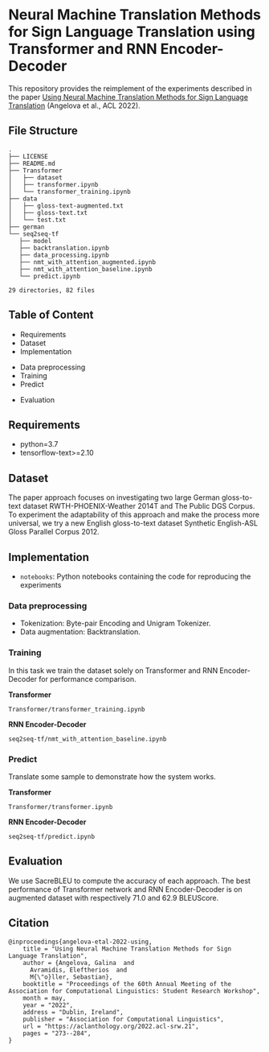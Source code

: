 # Neural Machine Translation Methods for Sign Language Translation using Transformer and RNN Encoder-Decoder
 This repository provides the reimplement of the experiments described in the paper [Using Neural Machine Translation Methods for Sign Language Translation](https://aclanthology.org/2022.acl-srw.21) (Angelova et al., ACL 2022). 
 
 ## File Structure
 ```
 .
├── LICENSE
├── README.md
├── Transformer
│   ├── dataset
│   ├── transformer.ipynb
│   └── transformer_training.ipynb
├── data
│   ├── gloss-text-augmented.txt
│   ├── gloss-text.txt
│   └── test.txt
├── german
└── seq2seq-tf
    ├── model
    ├── backtranslation.ipynb
    ├── data_processing.ipynb
    ├── nmt_with_attention_augmented.ipynb
    ├── nmt_with_attention_baseline.ipynb
    └── predict.ipynb

29 directories, 82 files
 ```
 
 ## Table of Content
- Requirements
- Dataset
- Implementation
 + Data preprocessing
 + Training
 + Predict
- Evaluation

## Requirements
- python=3.7
- tensorflow-text>=2.10

## Dataset
The paper approach focuses on investigating two large German gloss-to-text dataset RWTH-PHOENIX-Weather 2014T and The Public DGS Corpus.
To experiment the adaptability of this approach and make the process more universal, we try a new English gloss-to-text dataset Synthetic English-ASL Gloss Parallel Corpus 2012.

## Implementation
 * `notebooks`: Python notebooks containing the code for reproducing the experiments
 
### Data preprocessing
- Tokenization: Byte-pair Encoding and Unigram Tokenizer.
- Data augmentation: Backtranslation.

### Training
In this task we train the dataset solely on Transformer and RNN Encoder-Decoder for performance comparison.

**Transformer**
```
Transformer/transformer_training.ipynb
``` 

**RNN Encoder-Decoder**
```
seq2seq-tf/nmt_with_attention_baseline.ipynb
``` 

### Predict
Translate some sample to demonstrate how the system works.

**Transformer**
```
Transformer/transformer.ipynb
``` 

**RNN Encoder-Decoder**
```
seq2seq-tf/predict.ipynb
``` 

## Evaluation 
We use SacreBLEU to compute the accuracy of each approach. The best performance of Transformer network and RNN Encoder-Decoder is on augmented dataset with respectively 71.0 and 62.9 BLEUScore.

## Citation
```
@inproceedings{angelova-etal-2022-using,
    title = "Using Neural Machine Translation Methods for Sign Language Translation",
    author = {Angelova, Galina  and
      Avramidis, Eleftherios  and
      M{\"o}ller, Sebastian},
    booktitle = "Proceedings of the 60th Annual Meeting of the Association for Computational Linguistics: Student Research Workshop",
    month = may,
    year = "2022",
    address = "Dublin, Ireland",
    publisher = "Association for Computational Linguistics",
    url = "https://aclanthology.org/2022.acl-srw.21",
    pages = "273--284",
}
```
